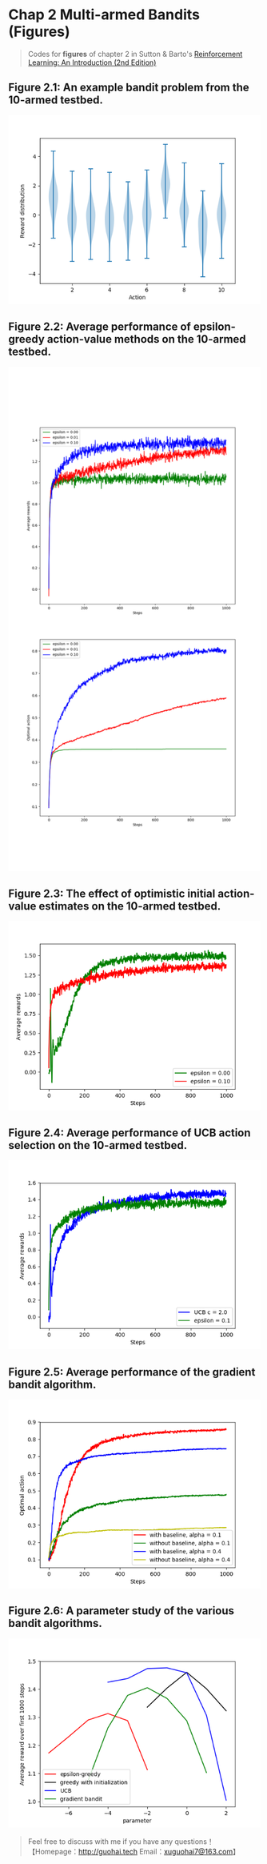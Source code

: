 # Chap 2 Multi-armed Bandits (Figures)

> Codes for **figures** of chapter 2 in Sutton & Barto's [Reinforcement Learning: An Introduction (2nd Edition)](http://incompleteideas.net/book/the-book.html)

## Figure 2.1: An example bandit problem from the 10-armed testbed.

![figure2_1](./images/figure2_1.png)

## Figure 2.2: Average performance of epsilon-greedy action-value methods on the 10-armed testbed.

![figure2_2](images/figure2_2.png)

## Figure 2.3: The effect of optimistic initial action-value estimates on the 10-armed testbed.

![figure2_3](./images/figure2_3.png)



## Figure 2.4: Average performance of UCB action selection on the 10-armed testbed.

![figure2_4](./images/figure2_4.png)

## Figure 2.5: Average performance of the gradient bandit algorithm.

![figure2_5](./images/figure2_5.png)

## Figure 2.6: A parameter study of the various bandit algorithms.

![figure2_6](./images/figure2_6.png)

> Feel free to discuss with me if you have any questions！【Homepage：http://guohai.tech   Email：xuguohai7@163.com】





